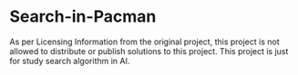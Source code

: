 # Search-in-Pacman
As per Licensing Information from the original project, this project is not allowed to distribute or publish solutions to this project. This project is just for study search algorithm in AI.
